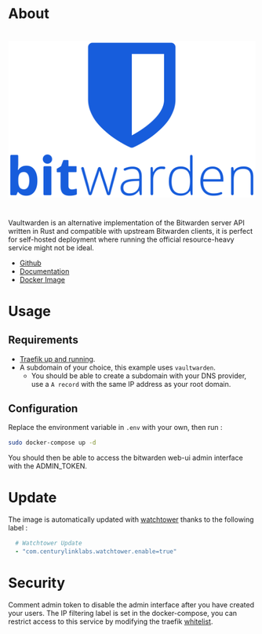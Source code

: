 # About

#

<p align="center">
    <a href="https://github.com/dani-garcia/vaultwarden">
        <img src="https://github.com/JuanRodenas/Docker-container-selfhosted/blob/main/vaultwarden/bitwarden.png" alt="bitwarden">
    </a>
    <br>
</p>
<!-- markdownlint-enable MD033 -->

#

Vaultwarden is an alternative implementation of the Bitwarden server API written in Rust and compatible with upstream Bitwarden clients, it is perfect for self-hosted deployment where running the official resource-heavy service might not be ideal.

* [Github](https://github.com/dani-garcia/vaultwarden)
* [Documentation](https://github.com/dani-garcia/vaultwarden/wiki)
* [Docker Image](https://hub.docker.com/r/vaultwarden/server)

# Usage

## Requirements
- [Traefik up and running](../traefik).
- A subdomain of your choice, this example uses `vaultwarden`.
    - You should be able to create a subdomain with your DNS provider, use a `A record` with the same IP address as your root domain.

## Configuration

Replace the environment variable in `.env` with your own, then run :

```bash
sudo docker-compose up -d
```

You should then be able to access the bitwarden web-ui admin interface with the ADMIN_TOKEN. 

# Update

The image is automatically updated with [watchtower](../watchtower) thanks to the following label :

```yaml
  # Watchtower Update
  - "com.centurylinklabs.watchtower.enable=true"
```

# Security

Comment admin token to disable the admin interface after you have created your users.
The IP filtering label is set in the docker-compose, you can restrict access to this service by modifying the traefik [whitelist](traefik/rules/whitelist.yml).
